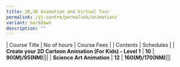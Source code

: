 ```yaml
---
title: 2D,3D Animation and Virtual Tour
permalink: /it-centre/permalink/animation/
variant: markdown
description: ""
---
```

| Course Title | No of hours | Course Fees |
| Contents | Schedules |
| **Create your 2D Cartoon Animation (For Kids) - Level 1**    | **10**     | **$90(M)/$95(NM)**|[](/files/2D_Animation_Cartoon_Course___Kids_Level_1.pdf)|[](/files/PC%20HW%20and%20SW/Webdesign_Schedules.pdf)|
| **Science Art Animation**    | **12**     | **$160(M)/$170(NM)**|[](/files/ScienceArt_Animation_course_outlines.pdf)|[](/files/PC%20HW%20and%20SW/Networking_Time_Table.pdf)|